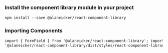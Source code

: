 ### Install the component library module in your project

```html
npm install --save @alaneicker/react-component-library
```

### Importing Components

```html
import { FormField } from '@alaneicker/react-component-library'; import
'@alaneicker/react-component-library/dist/styles/react-component-library.css';
```
